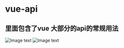 # vue-api
## 里面包含了vue 大部分的api的常规用法
![Image text](https://github.com/DanDan1924/vue-api/blob/master/assets/images/WechatIMG69.jpeg)
![Image text](https://github.com/DanDan1924/vue-api/blob/master/assets/images/WechatIMG8.jpeg)

